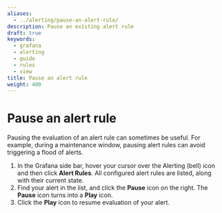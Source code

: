 ```yaml
---
aliases:
  - ../alerting/pause-an-alert-rule/
description: Pause an existing alert rule
draft: true
keywords:
  - grafana
  - alerting
  - guide
  - rules
  - view
title: Pause an alert rule
weight: 400
---
```


# Pause an alert rule

Pausing the evaluation of an alert rule can sometimes be useful. For example, during a maintenance window, pausing alert rules can avoid triggering a flood of alerts.

1. In the Grafana side bar, hover your cursor over the Alerting (bell) icon and then click **Alert Rules**. All configured alert rules are listed, along with their current state.
1. Find your alert in the list, and click the **Pause** icon on the right. The **Pause** icon turns into a **Play** icon.
1. Click the **Play** icon to resume evaluation of your alert.
